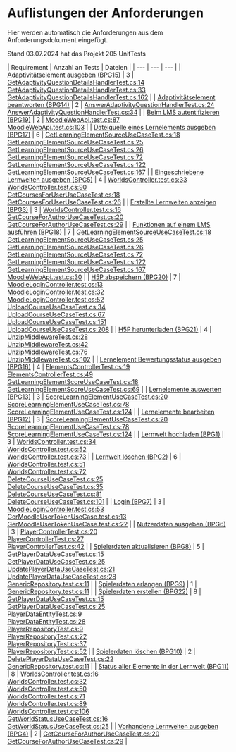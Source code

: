 # Auflistungen der Anforderungen

Hier werden automatisch die Anforderungen aus dem Anforderungsdokument eingefügt.

Stand 03.07.2024 hat das Projekt 205 UnitTests

[//]: # (Script-Start)
| Requirement | Anzahl an Tests | Dateien |
| --- | --- | --- |
| [Adaptivitätselement ausgeben (BPG15)](BPG15.md) | 3 | [GetAdaptivityQuestionDetailsHandlerTest.cs:14](https://github.com/ProjektAdLer/AdLerBackend/blob/main/AdLerBackend.Application.UnitTests/Adaptivity/GetAdaptivityQuestionDetailsHandlerTest.cs#L14)<br/>[GetAdaptivityQuestionDetailsHandlerTest.cs:33](https://github.com/ProjektAdLer/AdLerBackend/blob/main/AdLerBackend.Application.UnitTests/Adaptivity/GetAdaptivityQuestionDetailsHandlerTest.cs#L33)<br/>[GetAdaptivityQuestionDetailsHandlerTest.cs:162](https://github.com/ProjektAdLer/AdLerBackend/blob/main/AdLerBackend.Application.UnitTests/Adaptivity/GetAdaptivityQuestionDetailsHandlerTest.cs#L162) |
| [Adaptivitätselement beantworten (BPG14)](BPG14.md) | 2 | [AnswerAdaptivityQuestionHandlerTest.cs:24](https://github.com/ProjektAdLer/AdLerBackend/blob/main/AdLerBackend.Application.UnitTests/Adaptivity/AnswerAdaptivityQuestion/AnswerAdaptivityQuestionHandlerTest.cs#L24)<br/>[AnswerAdaptivityQuestionHandlerTest.cs:34](https://github.com/ProjektAdLer/AdLerBackend/blob/main/AdLerBackend.Application.UnitTests/Adaptivity/AnswerAdaptivityQuestion/AnswerAdaptivityQuestionHandlerTest.cs#L34) |
| [Beim LMS autentifizieren (BPG19)](BPG19.md) | 2 | [MoodleWebApi.test.cs:87](https://github.com/ProjektAdLer/AdLerBackend/blob/main/AdLerBackend.Infrastructure.UnitTests/Moodle/MoodleWebApi.test.cs#L87)<br/>[MoodleWebApi.test.cs:103](https://github.com/ProjektAdLer/AdLerBackend/blob/main/AdLerBackend.Infrastructure.UnitTests/Moodle/MoodleWebApi.test.cs#L103) |
| [Dateiquelle eines Lernelements ausgeben (BPG17)](BPG17.md) | 6 | [GetLearningElementSourceUseCaseTest.cs:18](https://github.com/ProjektAdLer/AdLerBackend/blob/main/AdLerBackend.Application.UnitTests/LearningElements/GetLearningElementSourceUseCaseTest.cs#L18)<br/>[GetLearningElementSourceUseCaseTest.cs:25](https://github.com/ProjektAdLer/AdLerBackend/blob/main/AdLerBackend.Application.UnitTests/LearningElements/GetLearningElementSourceUseCaseTest.cs#L25)<br/>[GetLearningElementSourceUseCaseTest.cs:26](https://github.com/ProjektAdLer/AdLerBackend/blob/main/AdLerBackend.Application.UnitTests/LearningElements/GetLearningElementSourceUseCaseTest.cs#L26)<br/>[GetLearningElementSourceUseCaseTest.cs:72](https://github.com/ProjektAdLer/AdLerBackend/blob/main/AdLerBackend.Application.UnitTests/LearningElements/GetLearningElementSourceUseCaseTest.cs#L72)<br/>[GetLearningElementSourceUseCaseTest.cs:122](https://github.com/ProjektAdLer/AdLerBackend/blob/main/AdLerBackend.Application.UnitTests/LearningElements/GetLearningElementSourceUseCaseTest.cs#L122)<br/>[GetLearningElementSourceUseCaseTest.cs:167](https://github.com/ProjektAdLer/AdLerBackend/blob/main/AdLerBackend.Application.UnitTests/LearningElements/GetLearningElementSourceUseCaseTest.cs#L167) |
| [Eingeschriebene Lernwelten ausgeben (BPG5)](BPG5.md) | 4 | [WorldsController.test.cs:33](https://github.com/ProjektAdLer/AdLerBackend/blob/main/AdLerBackend.API.UnitTests/Controllers/Worlds/WorldsController.test.cs#L33)<br/>[WorldsController.test.cs:90](https://github.com/ProjektAdLer/AdLerBackend/blob/main/AdLerBackend.API.UnitTests/Controllers/Worlds/WorldsController.test.cs#L90)<br/>[GetCoursesForUserUseCaseTest.cs:18](https://github.com/ProjektAdLer/AdLerBackend/blob/main/AdLerBackend.Application.UnitTests/World/GetWorldForUser/GetCoursesForUserUseCaseTest.cs#L18)<br/>[GetCoursesForUserUseCaseTest.cs:26](https://github.com/ProjektAdLer/AdLerBackend/blob/main/AdLerBackend.Application.UnitTests/World/GetWorldForUser/GetCoursesForUserUseCaseTest.cs#L26) |
| [Erstellte Lernwelten anzeigen (BPG3)](BPG3.md) | 3 | [WorldsController.test.cs:16](https://github.com/ProjektAdLer/AdLerBackend/blob/main/AdLerBackend.API.UnitTests/Controllers/Worlds/WorldsController.test.cs#L16)<br/>[GetCourseForAuthorUseCaseTest.cs:20](https://github.com/ProjektAdLer/AdLerBackend/blob/main/AdLerBackend.Application.UnitTests/World/GetWorldForAuthor/GetCourseForAuthorUseCaseTest.cs#L20)<br/>[GetCourseForAuthorUseCaseTest.cs:29](https://github.com/ProjektAdLer/AdLerBackend/blob/main/AdLerBackend.Application.UnitTests/World/GetWorldForAuthor/GetCourseForAuthorUseCaseTest.cs#L29) |
| [Funktionen auf einem LMS ausführen (BPG18)](BPG18.md) | 7 | [GetLearningElementSourceUseCaseTest.cs:18](https://github.com/ProjektAdLer/AdLerBackend/blob/main/AdLerBackend.Application.UnitTests/LearningElements/GetLearningElementSourceUseCaseTest.cs#L18)<br/>[GetLearningElementSourceUseCaseTest.cs:25](https://github.com/ProjektAdLer/AdLerBackend/blob/main/AdLerBackend.Application.UnitTests/LearningElements/GetLearningElementSourceUseCaseTest.cs#L25)<br/>[GetLearningElementSourceUseCaseTest.cs:26](https://github.com/ProjektAdLer/AdLerBackend/blob/main/AdLerBackend.Application.UnitTests/LearningElements/GetLearningElementSourceUseCaseTest.cs#L26)<br/>[GetLearningElementSourceUseCaseTest.cs:72](https://github.com/ProjektAdLer/AdLerBackend/blob/main/AdLerBackend.Application.UnitTests/LearningElements/GetLearningElementSourceUseCaseTest.cs#L72)<br/>[GetLearningElementSourceUseCaseTest.cs:122](https://github.com/ProjektAdLer/AdLerBackend/blob/main/AdLerBackend.Application.UnitTests/LearningElements/GetLearningElementSourceUseCaseTest.cs#L122)<br/>[GetLearningElementSourceUseCaseTest.cs:167](https://github.com/ProjektAdLer/AdLerBackend/blob/main/AdLerBackend.Application.UnitTests/LearningElements/GetLearningElementSourceUseCaseTest.cs#L167)<br/>[MoodleWebApi.test.cs:30](https://github.com/ProjektAdLer/AdLerBackend/blob/main/AdLerBackend.Infrastructure.UnitTests/Moodle/MoodleWebApi.test.cs#L30) |
| [H5P abspeichern (BPG20)](BPG20.md) | 7 | [MoodleLoginController.test.cs:13](https://github.com/ProjektAdLer/AdLerBackend/blob/main/AdLerBackend.API.UnitTests/Controllers/LMSUserService/MoodleLoginController.test.cs#L13)<br/>[MoodleLoginController.test.cs:32](https://github.com/ProjektAdLer/AdLerBackend/blob/main/AdLerBackend.API.UnitTests/Controllers/LMSUserService/MoodleLoginController.test.cs#L32)<br/>[MoodleLoginController.test.cs:52](https://github.com/ProjektAdLer/AdLerBackend/blob/main/AdLerBackend.API.UnitTests/Controllers/LMSUserService/MoodleLoginController.test.cs#L52)<br/>[UploadCourseUseCaseTest.cs:34](https://github.com/ProjektAdLer/AdLerBackend/blob/main/AdLerBackend.Application.UnitTests/World/WorldManagement/UploadWorld/UploadCourseUseCaseTest.cs#L34)<br/>[UploadCourseUseCaseTest.cs:67](https://github.com/ProjektAdLer/AdLerBackend/blob/main/AdLerBackend.Application.UnitTests/World/WorldManagement/UploadWorld/UploadCourseUseCaseTest.cs#L67)<br/>[UploadCourseUseCaseTest.cs:151](https://github.com/ProjektAdLer/AdLerBackend/blob/main/AdLerBackend.Application.UnitTests/World/WorldManagement/UploadWorld/UploadCourseUseCaseTest.cs#L151)<br/>[UploadCourseUseCaseTest.cs:208](https://github.com/ProjektAdLer/AdLerBackend/blob/main/AdLerBackend.Application.UnitTests/World/WorldManagement/UploadWorld/UploadCourseUseCaseTest.cs#L208) |
| [H5P herunterladen (BPG21)](BPG21.md) | 4 | [UnzipMiddlewareTest.cs:28](https://github.com/ProjektAdLer/AdLerBackend/blob/main/AdLerBackend.API.UnitTests/MIddleware/UnzipMiddlewareTest.cs#L28)<br/>[UnzipMiddlewareTest.cs:42](https://github.com/ProjektAdLer/AdLerBackend/blob/main/AdLerBackend.API.UnitTests/MIddleware/UnzipMiddlewareTest.cs#L42)<br/>[UnzipMiddlewareTest.cs:76](https://github.com/ProjektAdLer/AdLerBackend/blob/main/AdLerBackend.API.UnitTests/MIddleware/UnzipMiddlewareTest.cs#L76)<br/>[UnzipMiddlewareTest.cs:102](https://github.com/ProjektAdLer/AdLerBackend/blob/main/AdLerBackend.API.UnitTests/MIddleware/UnzipMiddlewareTest.cs#L102) |
| [Lernelement Bewertungsstatus ausgeben (BPG16)](BPG16.md) | 4 | [ElementsControllerTest.cs:19](https://github.com/ProjektAdLer/AdLerBackend/blob/main/AdLerBackend.API.UnitTests/Controllers/Elements/ElementsControllerTest.cs#L19)<br/>[ElementsControllerTest.cs:49](https://github.com/ProjektAdLer/AdLerBackend/blob/main/AdLerBackend.API.UnitTests/Controllers/Elements/ElementsControllerTest.cs#L49)<br/>[GetLearningElementScoreUseCaseTest.cs:18](https://github.com/ProjektAdLer/AdLerBackend/blob/main/AdLerBackend.Application.UnitTests/LearningElements/GetLearningElementScoreUseCaseTest.cs#L18)<br/>[GetLearningElementScoreUseCaseTest.cs:69](https://github.com/ProjektAdLer/AdLerBackend/blob/main/AdLerBackend.Application.UnitTests/LearningElements/GetLearningElementScoreUseCaseTest.cs#L69) |
| [Lernelemente auswerten (BPG13)](BPG13.md) | 3 | [ScoreLearningElementUseCaseTest.cs:20](https://github.com/ProjektAdLer/AdLerBackend/blob/main/AdLerBackend.Application.UnitTests/LearningElements/ScoreLearningElementUseCaseTest.cs#L20)<br/>[ScoreLearningElementUseCaseTest.cs:78](https://github.com/ProjektAdLer/AdLerBackend/blob/main/AdLerBackend.Application.UnitTests/LearningElements/ScoreLearningElementUseCaseTest.cs#L78)<br/>[ScoreLearningElementUseCaseTest.cs:124](https://github.com/ProjektAdLer/AdLerBackend/blob/main/AdLerBackend.Application.UnitTests/LearningElements/ScoreLearningElementUseCaseTest.cs#L124) |
| [Lernelemente bearbeiten (BPG12)](BPG12.md) | 3 | [ScoreLearningElementUseCaseTest.cs:20](https://github.com/ProjektAdLer/AdLerBackend/blob/main/AdLerBackend.Application.UnitTests/LearningElements/ScoreLearningElementUseCaseTest.cs#L20)<br/>[ScoreLearningElementUseCaseTest.cs:78](https://github.com/ProjektAdLer/AdLerBackend/blob/main/AdLerBackend.Application.UnitTests/LearningElements/ScoreLearningElementUseCaseTest.cs#L78)<br/>[ScoreLearningElementUseCaseTest.cs:124](https://github.com/ProjektAdLer/AdLerBackend/blob/main/AdLerBackend.Application.UnitTests/LearningElements/ScoreLearningElementUseCaseTest.cs#L124) |
| [Lernwelt hochladen (BPG1)](BPG1.md) | 3 | [WorldsController.test.cs:34](https://github.com/ProjektAdLer/AdLerBackend/blob/main/AdLerBackend.API.UnitTests/Controllers/Worlds/WorldsController.test.cs#L34)<br/>[WorldsController.test.cs:52](https://github.com/ProjektAdLer/AdLerBackend/blob/main/AdLerBackend.API.UnitTests/Controllers/Worlds/WorldsController.test.cs#L52)<br/>[WorldsController.test.cs:73](https://github.com/ProjektAdLer/AdLerBackend/blob/main/AdLerBackend.API.UnitTests/Controllers/Worlds/WorldsController.test.cs#L73) |
| [Lernwelt löschen (BPG2)](BPG2.md) | 6 | [WorldsController.test.cs:51](https://github.com/ProjektAdLer/AdLerBackend/blob/main/AdLerBackend.API.UnitTests/Controllers/Worlds/WorldsController.test.cs#L51)<br/>[WorldsController.test.cs:72](https://github.com/ProjektAdLer/AdLerBackend/blob/main/AdLerBackend.API.UnitTests/Controllers/Worlds/WorldsController.test.cs#L72)<br/>[DeleteCourseUseCaseTest.cs:25](https://github.com/ProjektAdLer/AdLerBackend/blob/main/AdLerBackend.Application.UnitTests/World/WorldManagement/DeleteWorld/DeleteCourseUseCaseTest.cs#L25)<br/>[DeleteCourseUseCaseTest.cs:35](https://github.com/ProjektAdLer/AdLerBackend/blob/main/AdLerBackend.Application.UnitTests/World/WorldManagement/DeleteWorld/DeleteCourseUseCaseTest.cs#L35)<br/>[DeleteCourseUseCaseTest.cs:81](https://github.com/ProjektAdLer/AdLerBackend/blob/main/AdLerBackend.Application.UnitTests/World/WorldManagement/DeleteWorld/DeleteCourseUseCaseTest.cs#L81)<br/>[DeleteCourseUseCaseTest.cs:101](https://github.com/ProjektAdLer/AdLerBackend/blob/main/AdLerBackend.Application.UnitTests/World/WorldManagement/DeleteWorld/DeleteCourseUseCaseTest.cs#L101) |
| [Login (BPG7)](BPG7.md) | 3 | [MoodleLoginController.test.cs:53](https://github.com/ProjektAdLer/AdLerBackend/blob/main/AdLerBackend.API.UnitTests/Controllers/LMSUserService/MoodleLoginController.test.cs#L53)<br/>[GerMoodleUserTokenUseCase.test.cs:13](https://github.com/ProjektAdLer/AdLerBackend/blob/main/AdLerBackend.Application.UnitTests/Moodle/GetMoodleToken/GerMoodleUserTokenUseCase.test.cs#L13)<br/>[GerMoodleUserTokenUseCase.test.cs:22](https://github.com/ProjektAdLer/AdLerBackend/blob/main/AdLerBackend.Application.UnitTests/Moodle/GetMoodleToken/GerMoodleUserTokenUseCase.test.cs#L22) |
| [Nutzerdaten ausgeben (BPG6)](BPG6.md) | 3 | [PlayerControllerTest.cs:20](https://github.com/ProjektAdLer/AdLerBackend/blob/main/AdLerBackend.API.UnitTests/Controllers/Player/PlayerControllerTest.cs#L20)<br/>[PlayerControllerTest.cs:27](https://github.com/ProjektAdLer/AdLerBackend/blob/main/AdLerBackend.API.UnitTests/Controllers/Player/PlayerControllerTest.cs#L27)<br/>[PlayerControllerTest.cs:42](https://github.com/ProjektAdLer/AdLerBackend/blob/main/AdLerBackend.API.UnitTests/Controllers/Player/PlayerControllerTest.cs#L42) |
| [Spielerdaten aktualisieren (BPG8)](BPG8.md) | 5 | [GetPlayerDataUseCaseTest.cs:15](https://github.com/ProjektAdLer/AdLerBackend/blob/main/AdLerBackend.Application.UnitTests/Player/GetPlayerData/GetPlayerDataUseCaseTest.cs#L15)<br/>[GetPlayerDataUseCaseTest.cs:25](https://github.com/ProjektAdLer/AdLerBackend/blob/main/AdLerBackend.Application.UnitTests/Player/GetPlayerData/GetPlayerDataUseCaseTest.cs#L25)<br/>[UpdatePlayerDataUseCaseTest.cs:21](https://github.com/ProjektAdLer/AdLerBackend/blob/main/AdLerBackend.Application.UnitTests/Player/UpdatePlayerData/UpdatePlayerDataUseCaseTest.cs#L21)<br/>[UpdatePlayerDataUseCaseTest.cs:28](https://github.com/ProjektAdLer/AdLerBackend/blob/main/AdLerBackend.Application.UnitTests/Player/UpdatePlayerData/UpdatePlayerDataUseCaseTest.cs#L28)<br/>[GenericRepository.test.cs:11](https://github.com/ProjektAdLer/AdLerBackend/blob/main/AdLerBackend.Infrastructure.UnitTests/Repositories/Common/GenericRepository.test.cs#L11) |
| [Spielerdaten erlangen (BPG9)](BPG9.md) | 1 | [GenericRepository.test.cs:11](https://github.com/ProjektAdLer/AdLerBackend/blob/main/AdLerBackend.Infrastructure.UnitTests/Repositories/Common/GenericRepository.test.cs#L11) |
| [Spielerdaten erstellen (BPG22)](BPG22.md) | 8 | [GetPlayerDataUseCaseTest.cs:15](https://github.com/ProjektAdLer/AdLerBackend/blob/main/AdLerBackend.Application.UnitTests/Player/GetPlayerData/GetPlayerDataUseCaseTest.cs#L15)<br/>[GetPlayerDataUseCaseTest.cs:25](https://github.com/ProjektAdLer/AdLerBackend/blob/main/AdLerBackend.Application.UnitTests/Player/GetPlayerData/GetPlayerDataUseCaseTest.cs#L25)<br/>[PlayerDataEntityTest.cs:9](https://github.com/ProjektAdLer/AdLerBackend/blob/main/AdLerBackend.Domain.UnitTests/Entities/PlayerDataEntityTest.cs#L9)<br/>[PlayerDataEntityTest.cs:28](https://github.com/ProjektAdLer/AdLerBackend/blob/main/AdLerBackend.Domain.UnitTests/Entities/PlayerDataEntityTest.cs#L28)<br/>[PlayerRepositoryTest.cs:9](https://github.com/ProjektAdLer/AdLerBackend/blob/main/AdLerBackend.Infrastructure.UnitTests/Repositories/Player/PlayerRepositoryTest.cs#L9)<br/>[PlayerRepositoryTest.cs:22](https://github.com/ProjektAdLer/AdLerBackend/blob/main/AdLerBackend.Infrastructure.UnitTests/Repositories/Player/PlayerRepositoryTest.cs#L22)<br/>[PlayerRepositoryTest.cs:37](https://github.com/ProjektAdLer/AdLerBackend/blob/main/AdLerBackend.Infrastructure.UnitTests/Repositories/Player/PlayerRepositoryTest.cs#L37)<br/>[PlayerRepositoryTest.cs:52](https://github.com/ProjektAdLer/AdLerBackend/blob/main/AdLerBackend.Infrastructure.UnitTests/Repositories/Player/PlayerRepositoryTest.cs#L52) |
| [Spielerdaten löschen (BPG10)](BPG10.md) | 2 | [DeletePlayerDataUseCaseTest.cs:22](https://github.com/ProjektAdLer/AdLerBackend/blob/main/AdLerBackend.Application.UnitTests/Player/DeletePlayerData/DeletePlayerDataUseCaseTest.cs#L22)<br/>[GenericRepository.test.cs:11](https://github.com/ProjektAdLer/AdLerBackend/blob/main/AdLerBackend.Infrastructure.UnitTests/Repositories/Common/GenericRepository.test.cs#L11) |
| [Status aller Elemente in der Lernwelt (BPG11)](BPG11.md) | 8 | [WorldsController.test.cs:16](https://github.com/ProjektAdLer/AdLerBackend/blob/main/AdLerBackend.API.UnitTests/Controllers/Worlds/WorldsController.test.cs#L16)<br/>[WorldsController.test.cs:32](https://github.com/ProjektAdLer/AdLerBackend/blob/main/AdLerBackend.API.UnitTests/Controllers/Worlds/WorldsController.test.cs#L32)<br/>[WorldsController.test.cs:50](https://github.com/ProjektAdLer/AdLerBackend/blob/main/AdLerBackend.API.UnitTests/Controllers/Worlds/WorldsController.test.cs#L50)<br/>[WorldsController.test.cs:71](https://github.com/ProjektAdLer/AdLerBackend/blob/main/AdLerBackend.API.UnitTests/Controllers/Worlds/WorldsController.test.cs#L71)<br/>[WorldsController.test.cs:89](https://github.com/ProjektAdLer/AdLerBackend/blob/main/AdLerBackend.API.UnitTests/Controllers/Worlds/WorldsController.test.cs#L89)<br/>[WorldsController.test.cs:106](https://github.com/ProjektAdLer/AdLerBackend/blob/main/AdLerBackend.API.UnitTests/Controllers/Worlds/WorldsController.test.cs#L106)<br/>[GetWorldStatusUseCaseTest.cs:16](https://github.com/ProjektAdLer/AdLerBackend/blob/main/AdLerBackend.Application.UnitTests/World/GetElementStatus/GetWorldStatusUseCaseTest.cs#L16)<br/>[GetWorldStatusUseCaseTest.cs:25](https://github.com/ProjektAdLer/AdLerBackend/blob/main/AdLerBackend.Application.UnitTests/World/GetElementStatus/GetWorldStatusUseCaseTest.cs#L25) |
| [Vorhandene Lernwelten ausgeben (BPG4)](BPG4.md) | 2 | [GetCourseForAuthorUseCaseTest.cs:20](https://github.com/ProjektAdLer/AdLerBackend/blob/main/AdLerBackend.Application.UnitTests/World/GetWorldForAuthor/GetCourseForAuthorUseCaseTest.cs#L20)<br/>[GetCourseForAuthorUseCaseTest.cs:29](https://github.com/ProjektAdLer/AdLerBackend/blob/main/AdLerBackend.Application.UnitTests/World/GetWorldForAuthor/GetCourseForAuthorUseCaseTest.cs#L29) |